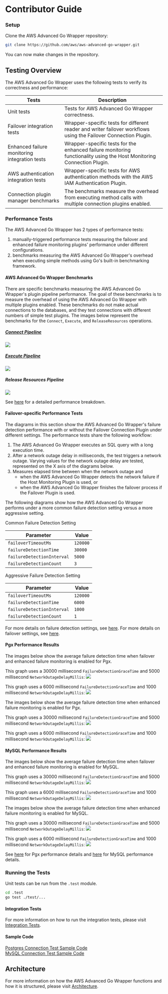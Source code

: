 # Contributor Guide

### Setup

Clone the AWS Advanced Go Wrapper repository:

```bash
git clone https://github.com/aws/aws-advanced-go-wrapper.git
```

You can now make changes in the repository.

## Testing Overview

The AWS Advanced Go Wrapper uses the following tests to verify its correctness and performance:

| Tests                                         | Description                                                                                                           |
|-----------------------------------------------|-----------------------------------------------------------------------------------------------------------------------|
| Unit tests                                    | Tests for AWS Advanced Go Wrapper correctness.                                                                        |
| Failover integration tests                    | Wrapper-specific tests for different reader and writer failover workflows using the Failover Connection Plugin.       |
| Enhanced failure monitoring integration tests | Wrapper-specific tests for the enhanced failure monitoring functionality using the Host Monitoring Connection Plugin. |
| AWS authentication integration tests          | Wrapper-specific tests for AWS authentication methods with the AWS IAM Authentication Plugin.                         |
| Connection plugin manager benchmarks          | The benchmarks measure the overhead from executing method calls with multiple connection plugins enabled.             |

### Performance Tests

The AWS Advanced Go Wrapper has 2 types of performance tests:

1. manually-triggered performance tests measuring the failover and enhanced failure monitoring plugins' performance under different configurations.
2. benchmarks measuring the AWS Advanced Go Wrapper's overhead when executing simple methods using Go's built-in benchmarking framework.

#### AWS Advanced Go Wrapper Benchmarks

There are specific benchmarks measuring the AWS Advanced Go Wrapper's plugin pipeline performance. The goal of these benchmarks is to measure the overhead of using the AWS Advanced Go Wrapper with multiple plugins enabled. These benchmarks do not make actual connections to the databases, and they test connections with different numbers of simple test plugins. The images below represent the benchmarks for the `Connect`, `Execute`, and `ReleaseResources` operations.


##### [Connect Pipeline](../contributor-guide/Pipelines.md#connect-pipeline)

![](../images/go_wrapper_connect_pipelines_benchmarks.png)

##### [Execute Pipeline](../contributor-guide/Pipelines.md#execute-pipeline)

![](../images/go_wrapper_execute_pipelines_benchmarks.png)

##### Release Resources Pipeline

![](../images/go_wrapper_releaseresources_pipelines_benchmarks.png)

See [here](PluginPipelinePerformanceResults.md#plugin-benchmarks) for a detailed performance breakdown.

#### Failover-specific Performance Tests

The diagrams in this section show the AWS Advanced Go Wrapper's failure detection performance with or without the Failover Connection Plugin under different settings.
The performance tests share the following workflow:

1. The AWS Advanced Go Wrapper executes an SQL query with a long execution time.
2. After a network outage delay in milliseconds, the test triggers a network outage.
   Varying values for the network outage delay are tested, represented on the X axis of the diagrams below.
3. Measures elapsed time between when the network outage and
   - when the AWS Advanced Go Wrapper detects the network failure if the Host Monitoring Plugin is used, or
   - when the AWS Advanced Go Wrapper finishes the failover process if the Failover Plugin is used.

The following diagrams show how the AWS Advanced Go Wrapper performs under a more common failure detection setting versus a more aggressive setting.

Common Failure Detection Setting

| Parameter                  | Value    |
|----------------------------|----------|
| `failoverTimeoutMs`        | `120000` |
| `failureDetectionTime`     | `30000`  |
| `failureDetectionInterval` | `5000`   |
| `failureDetectionCount`    | `3`      |

Aggressive Failure Detection Setting

| Parameter                  | Value    |
|----------------------------|----------|
| `failoverTimeoutMs`        | `120000` |
| `failureDetectionTime`     | `6000`   |
| `failureDetectionInterval` | `1000`   |
| `failureDetectionCount`    | `1`      |

For more details on failure detection settings, see [here](../user-guide/using-plugins/UsingTheHostMonitoringPlugin.md#enhanced-failure-monitoring-parameters).
For more details on failover settings, see [here](../user-guide/FailoverConfigurationGuide.md).

#### Pgx Performance Results

The images below show the average failure detection time when failover and enhanced failure monitoring is enabled for Pgx.

This graph uses a 30000 millisecond `FailureDetectionGraceTime` and 5000 millisecond `NetworkOutageDelayMillis`:
![](../images/go_wrapper_pgx_failover_efm_30000_5000_3.png)

This graph uses a 6000 millisecond `FailureDetectionGraceTime` and 1000 millisecond `NetworkOutageDelayMillis`:
![](../images/go_wrapper_pgx_failover_efm_6000_1000_1.png)

The images below show the average failure detection time when enhanced failure monitoring is enabled for Pgx.

This graph uses a 30000 millisecond `FailureDetectionGraceTime` and 5000 millisecond `NetworkOutageDelayMillis`:
![](../images/go_wrapper_pgx_efm_30000_5000_3.png)

This graph uses a 6000 millisecond `FailureDetectionGraceTime` and 1000 millisecond `NetworkOutageDelayMillis`:
![](../images/go_wrapper_pgx_efm_6000_1000_1.png)

#### MySQL Performance Results

The images below show the average failure detection time when failover and enhanced failure monitoring is enabled for MySQL.

This graph uses a 30000 millisecond `FailureDetectionGraceTime` and 5000 millisecond `NetworkOutageDelayMillis`:
![](../images/go_wrapper_mysql_failover_efm_30000_5000_3.png)

This graph uses a 6000 millisecond `FailureDetectionGraceTime` and 1000 millisecond `NetworkOutageDelayMillis`:
![](../images/go_wrapper_mysql_failover_efm_6000_1000_1.png)

The images below show the average failure detection time when enhanced failure monitoring is enabled for MySQL.

This graph uses a 30000 millisecond `FailureDetectionGraceTime` and 5000 millisecond `NetworkOutageDelayMillis`:
![](../images/go_wrapper_mysql_efm_30000_5000_3.png)

This graph uses a 6000 millisecond `FailureDetectionGraceTime` and 1000 millisecond `NetworkOutageDelayMillis`:
![](../images/go_wrapper_mysql_efm_6000_1000_1.png)

See [here](PluginPipelinePerformanceResults.md#pgx-failover-performance-with-different-enhanced-failure-monitoring-configuration) for Pgx performance details and [here](PluginPipelinePerformanceResults.md#mysql-failover-performance-with-different-enhanced-failure-monitoring-configuration) for MySQL performance details.

### Running the Tests

Unit tests can be run from the `.test` module.

```bash
cd .test
go test ./test/...
```

#### Integration Tests

For more information on how to run the integration tests, please visit [Integration Tests](./IntegrationTests.md).

#### Sample Code

[Postgres Connection Test Sample Code](./../../examples/aws_simple_connection_postgresql_example.go)<br>
[MySQL Connection Test Sample Code](./../../examples/aws_simple_connection_mysql_example.go)

## Architecture

For more information on how the AWS Advanced Go Wrapper functions and how it is structured, please visit [Architecture](./Architecture.md).
